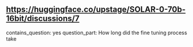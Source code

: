 ## https://huggingface.co/upstage/SOLAR-0-70b-16bit/discussions/7

contains_question: yes
question_part: How long did the fine tuning process take 